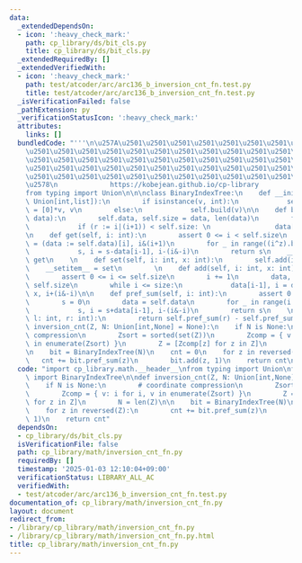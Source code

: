 ```yaml
---
data:
  _extendedDependsOn:
  - icon: ':heavy_check_mark:'
    path: cp_library/ds/bit_cls.py
    title: cp_library/ds/bit_cls.py
  _extendedRequiredBy: []
  _extendedVerifiedWith:
  - icon: ':heavy_check_mark:'
    path: test/atcoder/arc/arc136_b_inversion_cnt_fn.test.py
    title: test/atcoder/arc/arc136_b_inversion_cnt_fn.test.py
  _isVerificationFailed: false
  _pathExtension: py
  _verificationStatusIcon: ':heavy_check_mark:'
  attributes:
    links: []
  bundledCode: "'''\n\u257A\u2501\u2501\u2501\u2501\u2501\u2501\u2501\u2501\u2501\u2501\
    \u2501\u2501\u2501\u2501\u2501\u2501\u2501\u2501\u2501\u2501\u2501\u2501\u2501\
    \u2501\u2501\u2501\u2501\u2501\u2501\u2501\u2501\u2501\u2501\u2501\u2501\u2501\
    \u2501\u2501\u2501\u2501\u2501\u2501\u2501\u2501\u2501\u2501\u2501\u2501\u2501\
    \u2501\u2501\u2501\u2501\u2501\u2501\u2501\u2501\u2501\u2501\u2501\u2501\u2501\
    \u2578\n             https://kobejean.github.io/cp-library               \n'''\n\
    from typing import Union\n\n\nclass BinaryIndexTree:\n    def __init__(self, v:\
    \ Union[int,list]):\n        if isinstance(v, int):\n            self.data, self.size\
    \ = [0]*v, v\n        else:\n            self.build(v)\n\n    def build(self,\
    \ data):\n        self.data, self.size = data, len(data)\n        for i in range(self.size):\n\
    \            if (r := i|(i+1)) < self.size: \n                data[r] += data[i]\n\
    \n    def get(self, i: int):\n        assert 0 <= i < self.size\n        s, z\
    \ = (data := self.data)[i], i&(i+1)\n        for _ in range((i^z).bit_count()):\n\
    \            s, i = s-data[i-1], i-(i&-i)\n        return s\n    __getitem__ =\
    \ get\n    \n    def set(self, i: int, x: int):\n        self.add(i, x-self.get(i))\n\
    \    __setitem__ = set\n        \n    def add(self, i: int, x: int) -> None:\n\
    \        assert 0 <= i <= self.size\n        i += 1\n        data, size = self.data,\
    \ self.size\n        while i <= size:\n            data[i-1], i = data[i-1] +\
    \ x, i+(i&-i)\n\n    def pref_sum(self, i: int):\n        assert 0 <= i <= self.size\n\
    \        s = 0\n        data = self.data\n        for _ in range(i.bit_count()):\n\
    \            s, i = s+data[i-1], i-(i&-i)\n        return s\n    \n    def range_sum(self,\
    \ l: int, r: int):\n        return self.pref_sum(r) - self.pref_sum(l)\n\ndef\
    \ inversion_cnt(Z, N: Union[int,None] = None):\n    if N is None:\n        # coordinate\
    \ compression\n        Zsort = sorted(set(Z))\n        Zcomp = { v: i for i, v\
    \ in enumerate(Zsort) }\n        Z = [Zcomp[z] for z in Z]\n        N = len(Z)\n\
    \n    bit = BinaryIndexTree(N)\n    cnt = 0\n    for z in reversed(Z):\n     \
    \   cnt += bit.pref_sum(z)\n        bit.add(z, 1)\n    return cnt\n"
  code: "import cp_library.math.__header__\nfrom typing import Union\nfrom cp_library.ds.bit_cls\
    \ import BinaryIndexTree\n\ndef inversion_cnt(Z, N: Union[int,None] = None):\n\
    \    if N is None:\n        # coordinate compression\n        Zsort = sorted(set(Z))\n\
    \        Zcomp = { v: i for i, v in enumerate(Zsort) }\n        Z = [Zcomp[z]\
    \ for z in Z]\n        N = len(Z)\n\n    bit = BinaryIndexTree(N)\n    cnt = 0\n\
    \    for z in reversed(Z):\n        cnt += bit.pref_sum(z)\n        bit.add(z,\
    \ 1)\n    return cnt"
  dependsOn:
  - cp_library/ds/bit_cls.py
  isVerificationFile: false
  path: cp_library/math/inversion_cnt_fn.py
  requiredBy: []
  timestamp: '2025-01-03 12:10:04+09:00'
  verificationStatus: LIBRARY_ALL_AC
  verifiedWith:
  - test/atcoder/arc/arc136_b_inversion_cnt_fn.test.py
documentation_of: cp_library/math/inversion_cnt_fn.py
layout: document
redirect_from:
- /library/cp_library/math/inversion_cnt_fn.py
- /library/cp_library/math/inversion_cnt_fn.py.html
title: cp_library/math/inversion_cnt_fn.py
---
```

